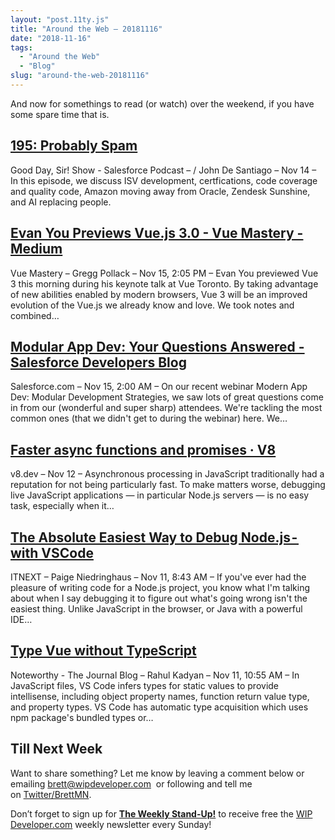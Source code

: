 ```yaml
---
layout: "post.11ty.js"
title: "Around the Web – 20181116"
date: "2018-11-16"
tags: 
  - "Around the Web"
  - "Blog"
slug: "around-the-web-20181116"
---
```


And now for somethings to read (or watch) over the weekend, if you have some spare time that is.

## [195: Probably Spam](https://www.gooddaysirpodcast.com/podcast/2018/11/14/195-probably-spam)

Good Day, Sir! Show - Salesforce Podcast – / John De Santiago – Nov 14 – In this episode, we discuss ISV development, certfications, code coverage and quality code, Amazon moving away from Oracle, Zendesk Sunshine, and AI replacing people.

## [Evan You Previews Vue.js 3.0 - Vue Mastery - Medium](https://medium.com/vue-mastery/evan-you-previews-vue-js-3-0-ab063dec3547)

Vue Mastery – Gregg Pollack – Nov 15, 2:05 PM – Evan You previewed Vue 3 this morning during his keynote talk at Vue Toronto. By taking advantage of new abilities enabled by modern browsers, Vue 3 will be an improved evolution of the Vue.js we already know and love. We took notes and combined…

## [Modular App Dev: Your Questions Answered - Salesforce Developers Blog](https://developer.salesforce.com/blogs/2018/11/modular-app-dev-your-questions-answered.html)

Salesforce.com – Nov 15, 2:00 AM – On our recent webinar Modern App Dev: Modular Development Strategies, we saw lots of great questions come in from our (wonderful and super sharp) attendees. We're tackling the most common ones (that we didn't get to during the webinar) here. We…

## [Faster async functions and promises · V8](https://v8.dev/blog/fast-async)

v8.dev – Nov 12 – Asynchronous processing in JavaScript traditionally had a reputation for not being particularly fast. To make matters worse, debugging live JavaScript applications — in particular Node.js servers — is no easy task, especially when it…

## [The Absolute Easiest Way to Debug Node.js - with VSCode](https://itnext.io/the-absolute-easiest-way-to-debug-node-js-with-vscode-2e02ef5b1bad)

ITNEXT – Paige Niedringhaus – Nov 11, 8:43 AM – If you've ever had the pleasure of writing code for a Node.js project, you know what I'm talking about when I say debugging it to figure out what's going wrong isn't the easiest thing. Unlike JavaScript in the browser, or Java with a powerful IDE…

## [Type Vue without TypeScript](https://blog.usejournal.com/type-vue-without-typescript-b2b49210f0b)

Noteworthy - The Journal Blog – Rahul Kadyan – Nov 11, 10:55 AM – In JavaScript files, VS Code infers types for static values to provide intellisense, including object property names, function return value type, and property types. VS Code has automatic type acquisition which uses npm package's bundled types or…

## Till Next Week

Want to share something? Let me know by leaving a comment below or emailing [brett@wipdeveloper.com](mailto:brett@wipdeveloper.com)  or following and tell me on [Twitter/BrettMN](https://twitter.com/BrettMN).

Don’t forget to sign up for **[The Weekly Stand-Up!](https://wipdeveloper.wpcomstaging.com/newsletter/)** to receive free the [WIP Developer.com](https://wipdeveloper.wpcomstaging.com/) weekly newsletter every Sunday!
